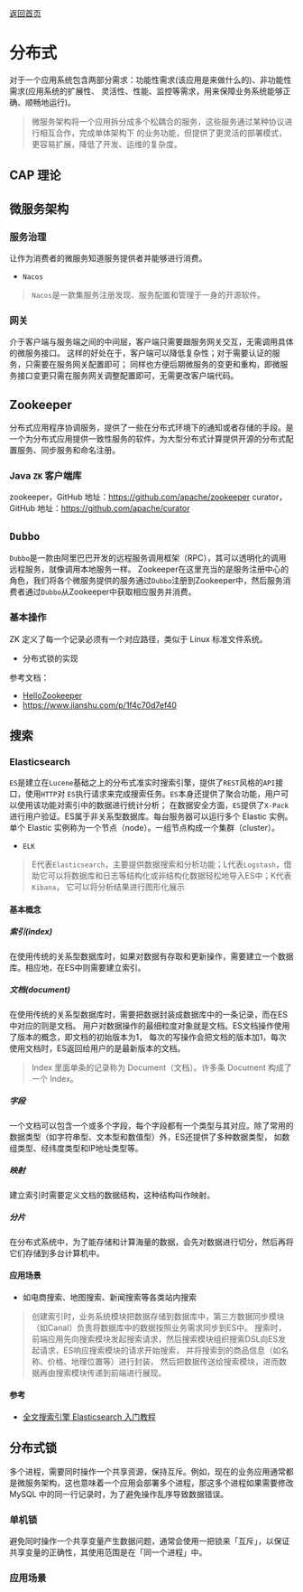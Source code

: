 <p> <a href="../README.md">返回首页</a></p>

# 分布式
对于一个应用系统包含两部分需求：功能性需求(该应用是来做什么的)、非功能性需求(应用系统的扩展性、
灵活性、性能、监控等需求，用来保障业务系统能够正确、顺畅地运行)。
> 微服务架构将一个应用拆分成多个松耦合的服务，这些服务通过某种协议进行相互合作，完成单体架构下
的业务功能，但提供了更灵活的部署模式，更容易扩展，降低了开发、运维的复杂度。
## CAP 理论
## 微服务架构
### 服务治理
让作为消费者的微服务知道服务提供者并能够进行消费。
- `Nacos`
> `Nacos`是一款集服务注册发现、服务配置和管理于一身的开源软件。
### 网关
介于客户端与服务端之间的中间层，客户端只需要跟服务网关交互，无需调用具体的微服务接口。
这样的好处在于，客户端可以降低复杂性；对于需要认证的服务，只需要在服务网关配置即可；
同样也方便后期微服务的变更和重构，即微服务接口变更只需在服务网关调整配置即可，无需更改客户端代码。
## Zookeeper
分布式应用程序协调服务，提供了一些在分布式环境下的通知或者存储的手段。是一个为分布式应用提供一致性服务的软件，为大型分布式计算提供开源的分布式配置服务、同步服务和命名注册。
### Java `ZK` 客户端库
zookeeper，GitHub 地址：https://github.com/apache/zookeeper
curator，GitHub 地址：https://github.com/apache/curator
## `Dubbo`
`Dubbo`是一款由阿里巴巴开发的远程服务调用框架（RPC），其可以透明化的调用远程服务，就像调用本地服务一样。
Zookeeper在这里充当的是服务注册中心的角色，我们将各个微服务提供的服务通过`Dubbo`注册到Zookeeper中，然后服务消费者通过`Dubbo`从Zookeeper中获取相应服务并消费。
### 基本操作
ZK 定义了每一个记录必须有一个对应路径，类似于 Linux 标准文件系统。
- 分布式锁的实现

参考文档：
- <a href = 'https://github.com/HelloGitHub-Team/HelloZooKeeper' target='view_window'>HelloZookeeper</a>
- https://www.jianshu.com/p/1f4c70d7ef40

## 搜索
### Elasticsearch
`ES`是建立在`Lucene`基础之上的分布式准实时搜索引擎，提供了`REST`风格的`API`接口，使用`HTTP`对
`ES`执行请求来完成搜索任务。`ES`本身还提供了聚合功能，用户可以使用该功能对索引中的数据进行统计分析；
在数据安全方面，`ES`提供了`X-Pack`进行用户验证。ES属于非关系型数据库。每台服务器可以运行多个 Elastic 实例。
单个 Elastic 实例称为一个节点（node）。一组节点构成一个集群（cluster）。
- `ELK`
> E代表`Elasticsearch`，主要提供数据搜索和分析功能；L代表`Logstash`，借助它可以将数据库和日志等结构化或非结构化数据轻松地导入ES中；K代表`Kibana`，
它可以将分析结果进行图形化展示
#### 基本概念
##### 索引(index)
在使用传统的关系型数据库时，如果对数据有存取和更新操作，需要建立一个数据库。相应地，在ES中则需要建立索引。
##### 文档(document)
在使用传统的关系型数据库时，需要把数据封装成数据库中的一条记录，而在ES中对应的则是文档。
用户对数据操作的最细粒度对象就是文档。ES文档操作使用了版本的概念，即文档的初始版本为1，
每次的写操作会把文档的版本加1，每次使用文档时，ES返回给用户的是最新版本的文档。
> Index 里面单条的记录称为 Document（文档）。许多条 Document 构成了一个 Index。
##### 字段
一个文档可以包含一个或多个字段，每个字段都有一个类型与其对应。除了常用的数据类型（如字符串型、文本型和数值型）外，ES还提供了多种数据类型，
如数组类型、经纬度类型和IP地址类型等。
##### 映射
建立索引时需要定义文档的数据结构，这种结构叫作映射。
##### 分片
在分布式系统中，为了能存储和计算海量的数据，会先对数据进行切分，然后再将它们存储到多台计算机中。
#### 应用场景
- 如电商搜索、地图搜索、新闻搜索等各类站内搜索
> 创建索引时，业务系统模块把数据存储到数据库中，第三方数据同步模块（如Canal）负责将数据库中的数据按照业务需求同步到ES中。
搜索时，前端应用先向搜索模块发起搜索请求，然后搜索模块组织搜索DSL向ES发起请求，ES响应搜索模块的请求开始搜索，
并将搜索到的商品信息（如名称、价格、地理位置等）进行封装，
然后把数据传送给搜索模块，进而数据再由搜索模块传递到前端进行展现。
#### 参考
- [全文搜索引擎 Elasticsearch 入门教程](https://ruanyifeng.com/blog/2017/08/elasticsearch.html)

## 分布式锁
多个进程，需要同时操作一个共享资源，保持互斥。例如，现在的业务应用通常都是微服务架构，这也意味着一个应用会部署多个进程，那这多个进程如果需要修改 MySQL 中的同一行记录时，为了避免操作乱序导致数据错误。
### 单机锁
避免同时操作一个共享变量产生数据问题，通常会使用一把锁来「互斥」，以保证共享变量的正确性，其使用范围是在「同一个进程」中。
### 应用场景
